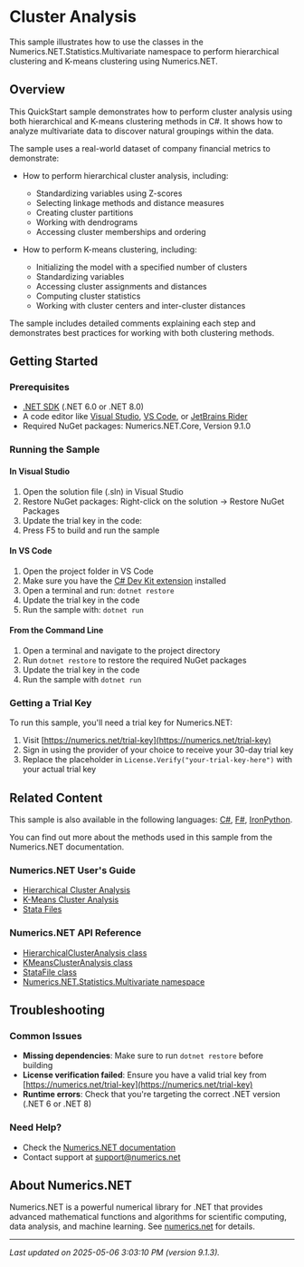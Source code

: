 # Cluster Analysis

This sample illustrates how to use the classes in the Numerics.NET.Statistics.Multivariate namespace to perform hierarchical clustering and K-means clustering using Numerics.NET.

## Overview

This QuickStart sample demonstrates how to perform cluster analysis using both hierarchical and K-means 
clustering methods in C#. It shows how to analyze multivariate data to discover natural groupings 
within the data.

The sample uses a real-world dataset of company financial metrics to demonstrate:

- How to perform hierarchical cluster analysis, including:
  - Standardizing variables using Z-scores
  - Selecting linkage methods and distance measures
  - Creating cluster partitions
  - Working with dendrograms
  - Accessing cluster memberships and ordering

- How to perform K-means clustering, including:
  - Initializing the model with a specified number of clusters
  - Standardizing variables
  - Accessing cluster assignments and distances
  - Computing cluster statistics
  - Working with cluster centers and inter-cluster distances
  
The sample includes detailed comments explaining each step and demonstrates best practices for working
with both clustering methods.


## Getting Started

### Prerequisites

- [.NET SDK](https://dotnet.microsoft.com/download) (.NET 6.0 or .NET 8.0)
- A code editor like [Visual Studio](https://visualstudio.microsoft.com/), [VS Code](https://code.visualstudio.com/), or [JetBrains Rider](https://www.jetbrains.com/rider/)
- Required NuGet packages: Numerics.NET.Core, Version 9.1.0

### Running the Sample

#### In Visual Studio
1. Open the solution file (.sln) in Visual Studio
2. Restore NuGet packages: Right-click on the solution → Restore NuGet Packages
3. Update the trial key in the code:
4. Press F5 to build and run the sample

#### In VS Code

1. Open the project folder in VS Code
2. Make sure you have the [C# Dev Kit extension](https://marketplace.visualstudio.com/items?itemName=ms-dotnettools.csdevkit) installed
3. Open a terminal and run: `dotnet restore`
4. Update the trial key in the code 
5. Run the sample with: `dotnet run`

#### From the Command Line

1. Open a terminal and navigate to the project directory
2. Run `dotnet restore` to restore the required NuGet packages
3. Update the trial key in the code
4. Run the sample with `dotnet run`

### Getting a Trial Key

To run this sample, you'll need a trial key for Numerics.NET:

1. Visit [https://numerics.net/trial-key](https://numerics.net/trial-key)
2. Sign in using the provider of your choice to receive your 30-day trial key
3. Replace the placeholder in `License.Verify("your-trial-key-here")` with your actual trial key

## Related Content

This sample is also available in the following languages: 
[C#](https://github.com/NumericsDotNet/quickstart-csharp/tree/net462/statistics/multivariate-analysis/cluster-analysis), [F#](https://github.com/NumericsDotNet/quickstart-fsharp/tree/net462/statistics/multivariate-analysis/cluster-analysis), [IronPython](https://github.com/NumericsDotNet/quickstart-ironpython/tree/net462/statistics/multivariate-analysis/cluster-analysis).

You can find out more about the methods used in this sample from the Numerics.NET documentation.

### Numerics.NET User's Guide

- [Hierarchical Cluster Analysis](https://numerics.net/documentation/latest/statistics/multivariate-analysis/hierarchical-cluster-analysis)
- [K-Means Cluster Analysis](https://numerics.net/documentation/latest/statistics/multivariate-analysis/k-means-cluster-analysis)
- [Stata Files](https://numerics.net/documentation/latest/data-access/stata-files)

### Numerics.NET API Reference

- [HierarchicalClusterAnalysis class](https://numerics.net/documentation/latest/reference/numerics.net.statistics.multivariate.hierarchicalclusteranalysis)
- [KMeansClusterAnalysis class](https://numerics.net/documentation/latest/reference/numerics.net.statistics.multivariate.kmeansclusteranalysis)
- [StataFile class](https://numerics.net/documentation/latest/reference/numerics.net.data.stata.statafile)
- [Numerics.NET.Statistics.Multivariate namespace](https://numerics.net/documentation/latest/reference/numerics.net.statistics.multivariate)


## Troubleshooting

### Common Issues

- **Missing dependencies**: Make sure to run `dotnet restore` before building
- **License verification failed**: Ensure you have a valid trial key from [https://numerics.net/trial-key](https://numerics.net/trial-key)
- **Runtime errors**: Check that you're targeting the correct .NET version (.NET 6 or .NET 8)

### Need Help?

- Check the [Numerics.NET documentation](https://numerics.net/documentation/)
- Contact support at [support@numerics.net](mailto:support@numerics.net?subject=ClusterAnalysis%20QuickStart%20Sample%20%28Visual+Basic%29)

## About Numerics.NET

Numerics.NET is a powerful numerical library for .NET that provides advanced mathematical 
functions and algorithms for scientific computing, data analysis, and machine learning.
See [numerics.net](https://numerics.net) for details.

---

_Last updated on 2025-05-06 3:03:10 PM (version 9.1.3)._
